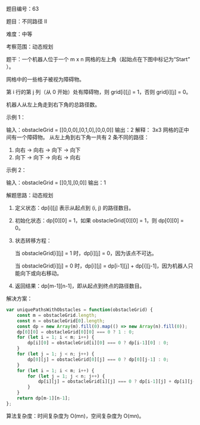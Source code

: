题目编号：63

题目：不同路径 II

难度：中等

考察范围：动态规划

题干：一个机器人位于一个 m x n 网格的左上角（起始点在下图中标记为“Start” ）。

网格中的一些格子被视为障碍物。

第 i 行的第 j 列（从 0 开始）处有障碍物，则 grid[i][j] = 1，否则 grid[i][j] = 0。

机器人从左上角走到右下角的总路径数。

示例 1：

输入：obstacleGrid = [[0,0,0],[0,1,0],[0,0,0]]
输出：2
解释：
3x3 网格的正中间有一个障碍物。
从左上角到右下角一共有 2 条不同的路径：
1. 向右 -> 向右 -> 向下 -> 向下
2. 向下 -> 向下 -> 向右 -> 向右

示例 2：

输入：obstacleGrid = [[0,1],[0,0]]
输出：1

解题思路：动态规划

1. 定义状态：dp[i][j] 表示从起点到 (i, j) 的路径数目。

2. 初始化状态：dp[0][0] = 1，如果 obstacleGrid[0][0] = 1，则 dp[0][0] = 0。

3. 状态转移方程：

   当 obstacleGrid[i][j] = 1 时，dp[i][j] = 0，因为该点不可达。

   当 obstacleGrid[i][j] = 0 时，dp[i][j] = dp[i-1][j] + dp[i][j-1]，因为机器人只能向下或向右移动。

4. 返回结果：dp[m-1][n-1]，即从起点到终点的路径数目。

解决方案：

```javascript
var uniquePathsWithObstacles = function(obstacleGrid) {
    const m = obstacleGrid.length;
    const n = obstacleGrid[0].length;
    const dp = new Array(m).fill(0).map(() => new Array(n).fill(0));
    dp[0][0] = obstacleGrid[0][0] === 0 ? 1 : 0;
    for (let i = 1; i < m; i++) {
        dp[i][0] = obstacleGrid[i][0] === 0 ? dp[i-1][0] : 0;
    }
    for (let j = 1; j < n; j++) {
        dp[0][j] = obstacleGrid[0][j] === 0 ? dp[0][j-1] : 0;
    }
    for (let i = 1; i < m; i++) {
        for (let j = 1; j < n; j++) {
            dp[i][j] = obstacleGrid[i][j] === 0 ? dp[i-1][j] + dp[i][j-1] : 0;
        }
    }
    return dp[m-1][n-1];
};
```

算法复杂度：时间复杂度为 O(mn)，空间复杂度为 O(mn)。